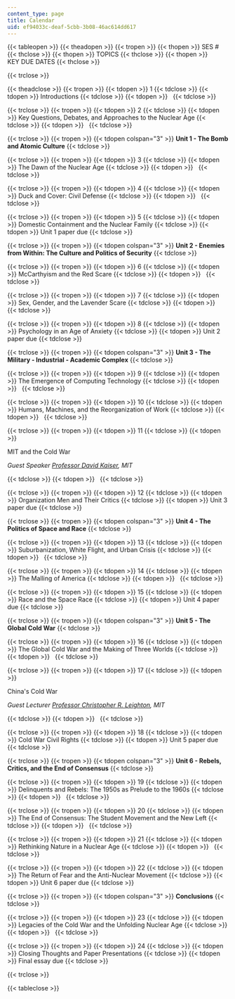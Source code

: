 ```yaml
---
content_type: page
title: Calendar
uid: ef94033c-deaf-5cbb-3b08-46ac614dd617
---
```


{{< tableopen >}}
{{< theadopen >}}
{{< tropen >}}
{{< thopen >}}
SES #
{{< thclose >}}
{{< thopen >}}
TOPICS
{{< thclose >}}
{{< thopen >}}
KEY DUE DATES
{{< thclose >}}

{{< trclose >}}

{{< theadclose >}}
{{< tropen >}}
{{< tdopen >}}
1
{{< tdclose >}}
{{< tdopen >}}
Introductions
{{< tdclose >}}
{{< tdopen >}}
 
{{< tdclose >}}

{{< trclose >}}
{{< tropen >}}
{{< tdopen >}}
2
{{< tdclose >}}
{{< tdopen >}}
Key Questions, Debates, and Approaches to the Nuclear Age
{{< tdclose >}}
{{< tdopen >}}
 
{{< tdclose >}}

{{< trclose >}}
{{< tropen >}}
{{< tdopen colspan="3" >}}
**Unit 1 - The Bomb and Atomic Culture**
{{< tdclose >}}

{{< trclose >}}
{{< tropen >}}
{{< tdopen >}}
3
{{< tdclose >}}
{{< tdopen >}}
The Dawn of the Nuclear Age
{{< tdclose >}}
{{< tdopen >}}
 
{{< tdclose >}}

{{< trclose >}}
{{< tropen >}}
{{< tdopen >}}
4
{{< tdclose >}}
{{< tdopen >}}
Duck and Cover: Civil Defense
{{< tdclose >}}
{{< tdopen >}}
 
{{< tdclose >}}

{{< trclose >}}
{{< tropen >}}
{{< tdopen >}}
5
{{< tdclose >}}
{{< tdopen >}}
Domestic Containment and the Nuclear Family
{{< tdclose >}}
{{< tdopen >}}
Unit 1 paper due
{{< tdclose >}}

{{< trclose >}}
{{< tropen >}}
{{< tdopen colspan="3" >}}
**Unit 2 - Enemies from Within: The Culture and Politics of Security**
{{< tdclose >}}

{{< trclose >}}
{{< tropen >}}
{{< tdopen >}}
6
{{< tdclose >}}
{{< tdopen >}}
McCarthyism and the Red Scare
{{< tdclose >}}
{{< tdopen >}}
 
{{< tdclose >}}

{{< trclose >}}
{{< tropen >}}
{{< tdopen >}}
7
{{< tdclose >}}
{{< tdopen >}}
Sex, Gender, and the Lavender Scare
{{< tdclose >}}
{{< tdopen >}}
 
{{< tdclose >}}

{{< trclose >}}
{{< tropen >}}
{{< tdopen >}}
8
{{< tdclose >}}
{{< tdopen >}}
Psychology in an Age of Anxiety
{{< tdclose >}}
{{< tdopen >}}
Unit 2 paper due
{{< tdclose >}}

{{< trclose >}}
{{< tropen >}}
{{< tdopen colspan="3" >}}
**Unit 3 - The Military - Industrial - Academic Complex**
{{< tdclose >}}

{{< trclose >}}
{{< tropen >}}
{{< tdopen >}}
9
{{< tdclose >}}
{{< tdopen >}}
The Emergence of Computing Technology
{{< tdclose >}}
{{< tdopen >}}
 
{{< tdclose >}}

{{< trclose >}}
{{< tropen >}}
{{< tdopen >}}
10
{{< tdclose >}}
{{< tdopen >}}
Humans, Machines, and the Reorganization of Work
{{< tdclose >}}
{{< tdopen >}}
 
{{< tdclose >}}

{{< trclose >}}
{{< tropen >}}
{{< tdopen >}}
11
{{< tdclose >}}
{{< tdopen >}}


MIT and the Cold War

_Guest Speaker [Professor David Kaiser](http://web.mit.edu/sts/people/kaiser.html), MIT_


{{< tdclose >}}
{{< tdopen >}}
 
{{< tdclose >}}

{{< trclose >}}
{{< tropen >}}
{{< tdopen >}}
12
{{< tdclose >}}
{{< tdopen >}}
Organization Men and Their Critics
{{< tdclose >}}
{{< tdopen >}}
Unit 3 paper due
{{< tdclose >}}

{{< trclose >}}
{{< tropen >}}
{{< tdopen colspan="3" >}}
**Unit 4 - The Politics of Space and Race**
{{< tdclose >}}

{{< trclose >}}
{{< tropen >}}
{{< tdopen >}}
13
{{< tdclose >}}
{{< tdopen >}}
Suburbanization, White Flight, and Urban Crisis
{{< tdclose >}}
{{< tdopen >}}
 
{{< tdclose >}}

{{< trclose >}}
{{< tropen >}}
{{< tdopen >}}
14
{{< tdclose >}}
{{< tdopen >}}
The Malling of America
{{< tdclose >}}
{{< tdopen >}}
 
{{< tdclose >}}

{{< trclose >}}
{{< tropen >}}
{{< tdopen >}}
15
{{< tdclose >}}
{{< tdopen >}}
Race and the Space Race
{{< tdclose >}}
{{< tdopen >}}
Unit 4 paper due
{{< tdclose >}}

{{< trclose >}}
{{< tropen >}}
{{< tdopen colspan="3" >}}
**Unit 5 - The Global Cold War**
{{< tdclose >}}

{{< trclose >}}
{{< tropen >}}
{{< tdopen >}}
16
{{< tdclose >}}
{{< tdopen >}}
The Global Cold War and the Making of Three Worlds
{{< tdclose >}}
{{< tdopen >}}
 
{{< tdclose >}}

{{< trclose >}}
{{< tropen >}}
{{< tdopen >}}
17
{{< tdclose >}}
{{< tdopen >}}


China's Cold War

_Guest Lecturer [Professor Christopher R. Leighton](http://history.mit.edu/people/christopher-r-leighton), MIT_


{{< tdclose >}}
{{< tdopen >}}
 
{{< tdclose >}}

{{< trclose >}}
{{< tropen >}}
{{< tdopen >}}
18
{{< tdclose >}}
{{< tdopen >}}
Cold War Civil Rights
{{< tdclose >}}
{{< tdopen >}}
Unit 5 paper due
{{< tdclose >}}

{{< trclose >}}
{{< tropen >}}
{{< tdopen colspan="3" >}}
**Unit 6 - Rebels, Critics, and the End of Consensus**
{{< tdclose >}}

{{< trclose >}}
{{< tropen >}}
{{< tdopen >}}
19
{{< tdclose >}}
{{< tdopen >}}
Delinquents and Rebels: The 1950s as Prelude to the 1960s
{{< tdclose >}}
{{< tdopen >}}
 
{{< tdclose >}}

{{< trclose >}}
{{< tropen >}}
{{< tdopen >}}
20
{{< tdclose >}}
{{< tdopen >}}
The End of Consensus: The Student Movement and the New Left
{{< tdclose >}}
{{< tdopen >}}
 
{{< tdclose >}}

{{< trclose >}}
{{< tropen >}}
{{< tdopen >}}
21
{{< tdclose >}}
{{< tdopen >}}
Rethinking Nature in a Nuclear Age
{{< tdclose >}}
{{< tdopen >}}
 
{{< tdclose >}}

{{< trclose >}}
{{< tropen >}}
{{< tdopen >}}
22
{{< tdclose >}}
{{< tdopen >}}
The Return of Fear and the Anti-Nuclear Movement
{{< tdclose >}}
{{< tdopen >}}
Unit 6 paper due
{{< tdclose >}}

{{< trclose >}}
{{< tropen >}}
{{< tdopen colspan="3" >}}
**Conclusions**
{{< tdclose >}}

{{< trclose >}}
{{< tropen >}}
{{< tdopen >}}
23
{{< tdclose >}}
{{< tdopen >}}
Legacies of the Cold War and the Unfolding Nuclear Age
{{< tdclose >}}
{{< tdopen >}}
 
{{< tdclose >}}

{{< trclose >}}
{{< tropen >}}
{{< tdopen >}}
24
{{< tdclose >}}
{{< tdopen >}}
Closing Thoughts and Paper Presentations
{{< tdclose >}}
{{< tdopen >}}
Final essay due
{{< tdclose >}}

{{< trclose >}}

{{< tableclose >}}